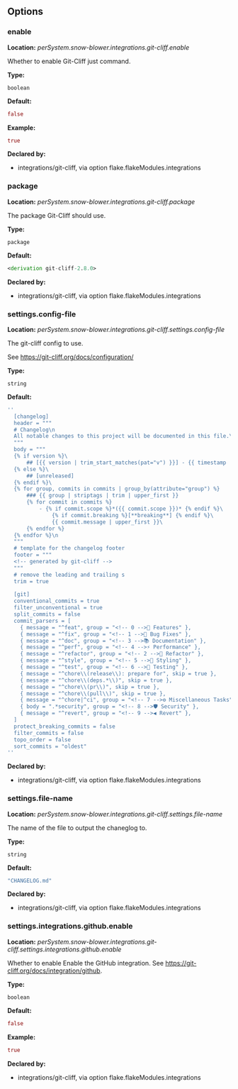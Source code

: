 ## Options

### enable
**Location:** *perSystem.snow-blower.integrations.git-cliff.enable*

Whether to enable Git-Cliff just command.

**Type:**

`boolean`

**Default:**
```nix
false
```

**Example:**

```nix
true
```

**Declared by:**

- integrations/git-cliff, via option flake.flakeModules.integrations


### package
**Location:** *perSystem.snow-blower.integrations.git-cliff.package*

The package Git-Cliff should use.

**Type:**

`package`

**Default:**
```nix
<derivation git-cliff-2.8.0>
```

**Declared by:**

- integrations/git-cliff, via option flake.flakeModules.integrations


### settings.config-file
**Location:** *perSystem.snow-blower.integrations.git-cliff.settings.config-file*

The git-cliff config to use.

See https://git-cliff.org/docs/configuration/


**Type:**

`string`

**Default:**
```nix
''
  [changelog]
  header = """
  # Changelog\n
  All notable changes to this project will be documented in this file.\n
  """
  body = """
  {% if version %}\
      ## [{{ version | trim_start_matches(pat="v") }}] - {{ timestamp | date(format="%Y-%m-%d") }}
  {% else %}\
      ## [unreleased]
  {% endif %}\
  {% for group, commits in commits | group_by(attribute="group") %}
      ### {{ group | striptags | trim | upper_first }}
      {% for commit in commits %}
          - {% if commit.scope %}*({{ commit.scope }})* {% endif %}\
              {% if commit.breaking %}[**breaking**] {% endif %}\
              {{ commit.message | upper_first }}\
      {% endfor %}
  {% endfor %}\n
  """
  # template for the changelog footer
  footer = """
  <!-- generated by git-cliff -->
  """
  # remove the leading and trailing s
  trim = true
  
  [git]
  conventional_commits = true
  filter_unconventional = true
  split_commits = false
  commit_parsers = [
    { message = "^feat", group = "<!-- 0 -->🚀 Features" },
    { message = "^fix", group = "<!-- 1 -->🐛 Bug Fixes" },
    { message = "^doc", group = "<!-- 3 -->📚 Documentation" },
    { message = "^perf", group = "<!-- 4 -->⚡ Performance" },
    { message = "^refactor", group = "<!-- 2 -->🚜 Refactor" },
    { message = "^style", group = "<!-- 5 -->🎨 Styling" },
    { message = "^test", group = "<!-- 6 -->🧪 Testing" },
    { message = "^chore\\(release\\): prepare for", skip = true },
    { message = "^chore\\(deps.*\\)", skip = true },
    { message = "^chore\\(pr\\)", skip = true },
    { message = "^chore\\(pull\\)", skip = true },
    { message = "^chore|^ci", group = "<!-- 7 -->⚙️ Miscellaneous Tasks" },
    { body = ".*security", group = "<!-- 8 -->🛡️ Security" },
    { message = "^revert", group = "<!-- 9 -->◀️ Revert" },
  ]
  protect_breaking_commits = false
  filter_commits = false
  topo_order = false
  sort_commits = "oldest"
''
```

**Declared by:**

- integrations/git-cliff, via option flake.flakeModules.integrations


### settings.file-name
**Location:** *perSystem.snow-blower.integrations.git-cliff.settings.file-name*

The name of the file to output the chaneglog to.

**Type:**

`string`

**Default:**
```nix
"CHANGELOG.md"
```

**Declared by:**

- integrations/git-cliff, via option flake.flakeModules.integrations


### settings.integrations.github.enable
**Location:** *perSystem.snow-blower.integrations.git-cliff.settings.integrations.github.enable*

Whether to enable Enable the GitHub integration. See https://git-cliff.org/docs/integration/github.

**Type:**

`boolean`

**Default:**
```nix
false
```

**Example:**

```nix
true
```

**Declared by:**

- integrations/git-cliff, via option flake.flakeModules.integrations

